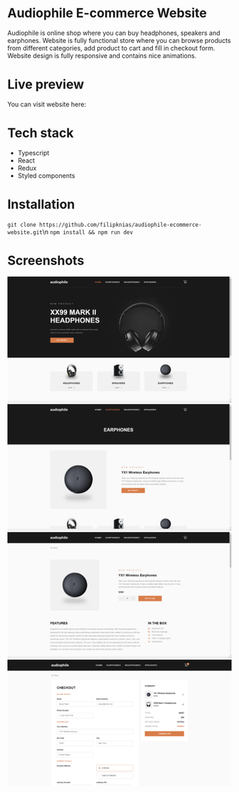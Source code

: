 # Audiophile E-commerce Website
Audiophile is online shop where you can buy headphones, speakers and earphones. Website is fully functional store where you can browse products from different categories, add product to cart and fill in checkout form. Website design is fully responsive and contains nice animations. 
# Live preview
You can visit website here: 
# Tech stack
- Typescript
- React
- Redux
- Styled components
# Installation
`git clone https://github.com/filipknias/audiophile-ecommerce-website.git`\n
`npm install && npm run dev`
# Screenshots
![screenshot_1](screenshots/screenshot1.png)
![screenshot_2](screenshots/screenshot2.png)
![screenshot_3](screenshots/screenshot3.png)
![screenshot_4](screenshots/screenshot4.png)